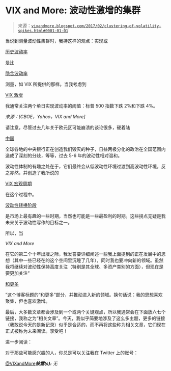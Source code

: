 <!--yml

分类：未分类

日期：2024-05-18 16:07:03

-->

# VIX and More: 波动性激增的集群

> 来源：[`vixandmore.blogspot.com/2017/02/clustering-of-volatility-spikes.html#0001-01-01`](http://vixandmore.blogspot.com/2017/02/clustering-of-volatility-spikes.html#0001-01-01)

当说到测量波动性集群时，我持这样的观点：实现或

[历史波动率](http://vixandmore.blogspot.com/search/label/historical%20volatility)

是比

[隐含波动率](http://vixandmore.blogspot.com/search/label/implied%20volatility)

测量，如 VIX 所提供的那样。当我考虑到

[VIX 激增](http://vixandmore.blogspot.com/search/label/VIX%20spikes)

我通常关注两个单日实现波动率的阈值：标普 500 指数下跌 2%和下跌 4%。

*来源：[CBOE，Yahoo，VIX and More]*

请注意，尽管过去几年关于欧元区可能崩溃的谈论很多，硬着陆

[中国](http://vixandmore.blogspot.com/search/label/China)

全球各地的中央银行正在创造我们毁灭的种子，日益两极分化的政治在全国范围内造成了深刻的分歧，等等，过去 5-6 年的波动性相对温和。

波动性体制的有趣之处在于，它们最终会从低波动性环境过渡到高波动性环境，反之亦然，并创造了我所说的

[VIX 宏观周期](http://vixandmore.blogspot.com/search/label/VIX%20macro%20cycles)

在这个过程中。

[波动性转换阶段](http://vixandmore.blogspot.com/search/label/volatility%20transition%20phase)

是市场上最有趣的一些时期，当然也可能是一些最盈利的时期。这些拐点无疑是我未来关于波动性写作的目标之一。

所以，当

*VIX and More*

在它的第二个十年出版之际，我发誓要详细阐述一些我上面提到的正在发展中的思想（其中一些已经在的这个空间里沉睡了几年），同时我也要冲向新的领域。虽然我将继续对波动性保持高度关注（特别是其全球、多资产类别的方面），但现在是要更加关注“

[和更多](http://vixandmore.blogspot.com/search/label/and%20More)

”这个博客标题的“和更多”部分，并推动进入新的领域。换句话说：我的思想喜欢聚集，但也喜欢激增。

最后，大多数文章都会涉及到一个或两个关键观点，所以我通常会在下面放六七个链接，我称之为“相关文章”。今天，我似乎简要地涉及了这么多主题，更多的链接（我敢说今天的是新记录）似乎是合适的，而不再将这些称为相关文章，它们现在正式被称为未来阅读。享受吧！

进一步阅读：

对于那些可能感兴趣的人，你总是可以关注我在 Twitter 上的账号：

[@VIXandMore](https://twitter.com/VIXandMore)***披露(s):*** *无*
